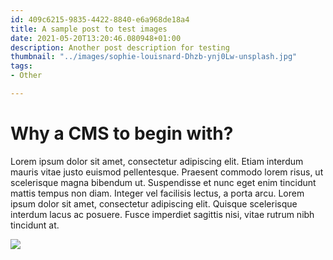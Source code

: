 ```yaml
---
id: 409c6215-9835-4422-8840-e6a968de18a4
title: A sample post to test images
date: 2021-05-20T13:20:46.080948+01:00
description: Another post description for testing
thumbnail: "../images/sophie-louisnard-Dhzb-ynj0Lw-unsplash.jpg"
tags:
- Other

---
```

# Why a CMS to begin with?

Lorem ipsum dolor sit amet, consectetur adipiscing elit. Etiam interdum mauris vitae justo euismod pellentesque. Praesent commodo lorem risus, ut scelerisque magna bibendum ut. Suspendisse et nunc eget enim tincidunt mattis tempus non diam. Integer vel facilisis lectus, a porta arcu. Lorem ipsum dolor sit amet, consectetur adipiscing elit. Quisque scelerisque interdum lacus ac posuere. Fusce imperdiet sagittis nisi, vitae rutrum nibh tincidunt at.

![](sophie-louisnard-Dhzb-ynj0Lw-unsplash.jpg)